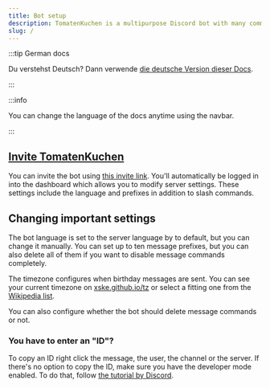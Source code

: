 ```yaml
---
title: Bot setup
description: TomatenKuchen is a multipurpose Discord bot with many common and innovative features for your server. This doc helps you with the general setup of the bot.
slug: /
---
```


:::tip German docs

Du verstehst Deutsch? Dann verwende [die deutsche Version dieser Docs](https://docs.tomatenkuchen.eu/de/).

:::

:::info

You can change the language of the docs anytime using the navbar.

:::

## [Invite TomatenKuchen](https://tomatenkuchen.eu/invite)

You can invite the bot using [this invite link](https://tomatenkuchen.eu/invite). You'll automatically be logged in into the dashboard which allows you to modify server settings. These settings include the language and prefixes in addition to slash commands.

## Changing important settings

The bot language is set to the server language by to default, but you can change it manually. You can set up to ten message prefixes, but you can also delete all of them if you want to disable message commands completely.

The timezone configures when birthday messages are sent. You can see your current timezone on [xske.github.io/tz](https://xske.github.io/tz) or select a fitting one from the [Wikipedia list](https://en.wikipedia.org/wiki/List_of_tz_database_time_zones).

You can also configure whether the bot should delete message commands or not.

### You have to enter an "ID"?

To copy an ID right click the message, the user, the channel or the server. If there's no option to copy the ID, make sure you have the developer mode enabled. To do that, follow [the tutorial by Discord](https://support.discord.com/hc/en-us/articles/206346498-Where-can-I-find-my-User-Server-Message-ID-).
